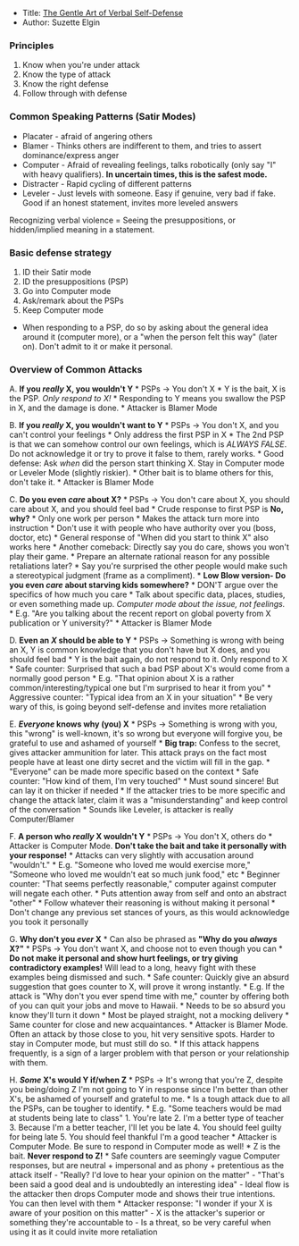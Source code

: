 * Title: [The Gentle Art of Verbal Self-Defense](https://www.amazon.com/Gentle-Art-Verbal-Self-Defense/dp/0880290307?SubscriptionId=AKIAILSHYYTFIVPWUY6Q&tag=duckduckgo-ffab-20&linkCode=xm2&camp=2025&creative=165953&creativeASIN=0880290307)
* Author: Suzette Elgin

### Principles

1. Know when you're under attack
2. Know the type of attack
3. Know the right defense
4. Follow through with defense

### Common Speaking Patterns (Satir Modes)

* Placater - afraid of angering others
* Blamer - Thinks others are indifferent to them, and tries to assert dominance/express anger
* Computer - Afraid of revealing feelings, talks robotically (only say "I" with heavy qualifiers). **In uncertain times, this is the safest mode.**
* Distracter - Rapid cycling of different patterns
* Leveler - Just levels with someone. Easy if genuine, very bad if fake. Good if an honest statement, invites more leveled answers


Recognizing verbal violence = Seeing the presuppositions, or hidden/implied meaning in a statement.

### Basic defense strategy

1. ID their Satir mode
2. ID the presuppositions (PSP)
3. Go into Computer mode
4. Ask/remark about the PSPs
5. Keep Computer mode

- When responding to a PSP, do so by asking about the general idea around it (computer more), or a "when the person felt this way" (later on). Don't admit to it or make it personal.

### Overview of Common Attacks

A. **If you _really_ X, you wouldn't Y**
    * PSPs -> You don't X
    * Y is the bait, X is the PSP. *Only respond to X!*
        * Responding to Y means you swallow the PSP in X, and the damage is done.
    * Attacker is Blamer Mode

B. **If you _really_ X, you wouldn't want to Y**
    * PSPs -> You don't X, and you can't control your feelings
        * Only address the first PSP in X
        * The 2nd PSP is that we can somehow control our own feelings, which is *ALWAYS FALSE*. Do not acknowledge it or try to prove it false to them, rarely works.
    * Good defense: Ask *when* did the person start thinking X. Stay in Computer mode or Leveler Mode (slightly riskier).
    * Other bait is to blame others for this, don't take it.
    * Attacker is Blamer Mode

C. **Do you even _care_ about X?**
    * PSPs -> You don't care about X, you should care about X, and you should feel bad
    * Crude response to first PSP is **No, why?**
        * Only one work per person
        * Makes the attack turn more into instruction
        * Don't use it with people who have authority over you (boss, doctor, etc)
    * General response of "When did you start to think X" also works here
    * Another comeback: Directly say you do care, shows you won't play their game.
        * Prepare an alternate rational reason for any possible retaliations later?
        * Say you're surprised the other people would make such a stereotypical judgment (frame as a compliment).
    * **Low Blow version- Do you even _care_ about starving kids somewhere?**
        * DON'T argue over the specifics of how much you care
        * Talk about specific data, places, studies, or even something made up. *Computer mode about the issue, not feelings.*
        * E.g. "Are you talking about the recent report on global poverty from X publication or Y university?"
    * Attacker is Blamer Mode

D. **Even an _X_ should be able to Y**
    * PSPs -> Something is wrong with being an X, Y is common knowledge that you don't have but X does, and you should feel bad
        * Y is the bait again, do not respond to it. Only respond to X
    * Safe counter: Surprised that such a bad PSP about X's would come from a normally good person
        * E.g. "That opinion about X is a rather common/interesting/typical one but I'm surprised to hear it from you"
    * Aggressive counter: "Typical idea from an X in your situation"
        * Be very wary of this, is going beyond self-defense and invites more retaliation

E. **_Everyone_ knows why (you) X**
    * PSPs -> Something is wrong with you, this "wrong" is well-known, it's so wrong but everyone will forgive you, be grateful to use and ashamed of yourself
        * **Big trap:** Confess to the secret, gives attacker ammunition for later. This attack prays on the fact most people have at least one dirty secret and the victim will fill in the gap.
    * "Everyone" can be made more specific based on the context
    * Safe counter: "How kind of them, I'm very touched"
        * Must sound sincere! But can lay it on thicker if needed
        * If the attacker tries to be more specific and change the attack later, claim it was a "misunderstanding" and keep control of the conversation
    * Sounds like Leveler, is attacker is really Computer/Blamer

F. **A person who _really_ X wouldn't Y**
    * PSPs -> You don't X, others do
    * Attacker is Computer Mode. **Don't take the bait and take it personally with your response!**
    * Attacks can very slightly with accusation around "wouldn't."
        * E.g. "Someone who loved me would exercise more," "Someone who loved me wouldn't eat so much junk food," etc
    * Beginner counter: "That seems perfectly reasonable," computer against computer will negate each other.
        * Puts attention away from self and onto an abstract "other"
        * Follow whatever their reasoning is without making it personal
        * Don't change any previous set stances of yours, as this would acknowledge you took it personally

G. **Why don't you _ever_ X**
    * Can also be phrased as **"Why do you _always_ X?"**
    * PSPs -> You don't want X, and choose not to even though you can
    * **Do not make it personal and show hurt feelings, or try giving contradictory examples!** Will lead to a long, heavy fight with these examples being dismissed and such.
    * Safe counter: Quickly give an absurd suggestion that goes counter to X, will prove it wrong instantly.
        * E.g. If the attack is "Why don't you ever spend time with me," counter by offering both of you can quit your jobs and move to Hawaii.
        * Needs to be so absurd you know they'll turn it down
        * Most be played straight, not a mocking delivery
        * Same counter for close and new acquaintances.
    * Attacker is Blamer Mode. Often an attack by those close to you, hit very sensitive spots. Harder to stay in Computer mode, but must still do so.
        * If this attack happens frequently, is a sign of a larger problem with that person or your relationship with them.

H. **_Some_ X's would Y if/when Z**
    * PSPs -> It's wrong that you're Z, despite you being/doing Z I'm not going to Y in response since I'm better than other X's, be ashamed of yourself and grateful to me.
        * Is a tough attack due to all the PSPs, can be tougher to identify.
        * E.g. "Some teachers would be mad at students being late to class"
            1. You're late
            2. I'm a better type of teacher
            3. Because I'm a better teacher, I'll let you be late
            4. You should feel guilty for being late
            5. You should feel thankful I'm a good teacher
    * Attacker is Computer Mode. Be sure to respond in Computer mode as well!
    * Z is the bait. **Never respond to Z!**
    * Safe counters are seemingly vague Computer responses, but are neutral + impersonal and as phony + pretentious as the attack itself
        - "Really? I'd love to hear your opinion on the matter"
        - "That's been said a good deal and is undoubtedly an interesting idea"
        - Ideal flow is the attacker then drops Computer mode and shows their true intentions. You can then level with them
    * Attacker response: "I wonder if your X is aware of your position on this matter"
        - X is the attacker's superior or something they're accountable to
        - Is a threat, so be very careful when using it as it could invite more retaliation
    














